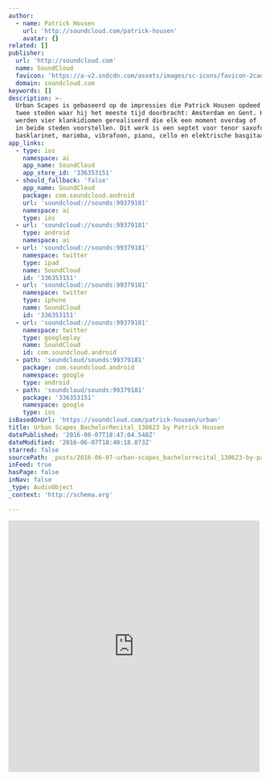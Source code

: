 ```yaml
---
author:
  - name: Patrick Housen
    url: 'http://soundcloud.com/patrick-housen'
    avatar: {}
related: []
publisher:
  url: 'http://soundcloud.com'
  name: SoundCloud
  favicon: 'https://a-v2.sndcdn.com/assets/images/sc-icons/favicon-2cadd14b.ico'
  domain: soundcloud.com
keywords: []
description: >-
  Urban Scapes is gebaseerd op de impressies die Patrick Housen opdeed in de
  twee steden waar hij het meeste tijd doorbracht: Amsterdam en Gent. Hierbij
  werden vier klankidiomen gerealiseerd die elk een moment overdag of 's nachts
  in beide steden voorstellen. Dit werk is een septet voor tenor saxofoon,
  basklarinet, marimba, vibrafoon, piano, cello en elektrische basgitaar.
app_links:
  - type: ios
    namespace: ai
    app_name: SoundCloud
    app_store_id: '336353151'
  - should_fallback: 'false'
    app_name: SoundCloud
    package: com.soundcloud.android
    url: 'soundcloud://sounds:99379181'
    namespace: ai
    type: ios
  - url: 'soundcloud://sounds:99379181'
    type: android
    namespace: ai
  - url: 'soundcloud://sounds:99379181'
    namespace: twitter
    type: ipad
    name: SoundCloud
    id: '336353151'
  - url: 'soundcloud://sounds:99379181'
    namespace: twitter
    type: iphone
    name: SoundCloud
    id: '336353151'
  - url: 'soundcloud://sounds:99379181'
    namespace: twitter
    type: googleplay
    name: SoundCloud
    id: com.soundcloud.android
  - path: 'soundcloud/sounds:99379181'
    package: com.soundcloud.android
    namespace: google
    type: android
  - path: 'soundcloud/sounds:99379181'
    package: '336353151'
    namespace: google
    type: ios
isBasedOnUrl: 'https://soundcloud.com/patrick-housen/urban'
title: Urban Scapes_BachelorRecital_130623 by Patrick Housen
datePublished: '2016-06-07T18:47:04.548Z'
dateModified: '2016-06-07T18:40:18.073Z'
starred: false
sourcePath: _posts/2016-06-07-urban-scapes_bachelorrecital_130623-by-patrick-housen.md
inFeed: true
hasPage: false
inNav: false
_type: AudioObject
_context: 'http://schema.org'

---
```

<iframe src="https://cdn.embedly.com/widgets/media.html?src=https%3A%2F%2Fw.soundcloud.com%2Fplayer%2F%3Fvisual%3Dtrue%26url%3Dhttp%253A%252F%252Fapi.soundcloud.com%252Ftracks%252F99379181%26show_artwork%3Dtrue&amp;url=https%3A%2F%2Fsoundcloud.com%2Fpatrick-housen%2Furban&amp;image=http%3A%2F%2Fa1.sndcdn.com%2Fimages%2Ffb_placeholder.png%3F1465314307&amp;key=b7d04c9b404c499eba89ee7072e1c4f7&amp;type=text%2Fhtml&amp;schema=soundcloud" width="500" height="500" scrolling="no" frameborder="0" allowfullscreen="" style=""></iframe>